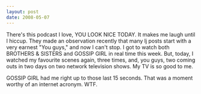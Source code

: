 ```yaml
---
layout: post
date: 2008-05-07
--- 
```


There's this podcast I love, YOU LOOK NICE TODAY. It makes me laugh until I hiccup. They made an observation recently that many lj posts start with a very earnest "You guys," and now I can't stop. I got to watch both BROTHERS & SISTERS and GOSSIP GIRL in real time this week. But, today, I watched my favourite scenes again, three times, and, you guys, two coming outs in two days on two network television shows. My TV is so good to me. 

GOSSIP GIRL had me right up to those last 15 seconds. That was a moment worthy of an internet acronym. WTF.
